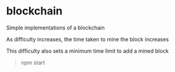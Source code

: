 # blockchain

Simple implementations of a blockchain

As difficulty increases, the time taken to mine the block increases

This difficulty also sets a minimum time limit to add a mined block

> npm start
